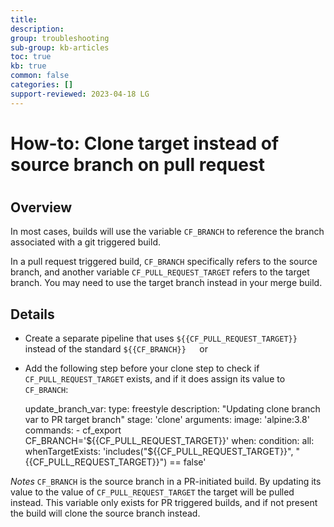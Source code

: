 ```yaml
---
title: 
description: 
group: troubleshooting
sub-group: kb-articles
toc: true
kb: true
common: false
categories: []
support-reviewed: 2023-04-18 LG
---
```


# How-to: Clone target instead of source branch on pull request

#

## Overview

In most cases, builds will use the variable `CF_BRANCH` to reference the
branch associated with a git triggered build.

In a pull request triggered build, `CF_BRANCH` specifically refers to the
source branch, and another variable `CF_PULL_REQUEST_TARGET` refers to the
target branch. You may need to use the target branch instead in your merge
build.

## Details

  * Create a separate pipeline that uses `${{CF_PULL_REQUEST_TARGET}}` instead of the standard `${{CF_BRANCH}}  
`or

  * Add the following step before your clone step to check if `CF_PULL_REQUEST_TARGET` exists, and if it does assign its value to `CF_BRANCH`:

    
    
     update_branch_var:
       type: freestyle
       description: "Updating clone branch var to PR target branch"
       stage: 'clone'
       arguments:
         image: 'alpine:3.8'
         commands:
            - cf_export CF_BRANCH='${{CF_PULL_REQUEST_TARGET}}'
        when:
            condition:
              all:
               whenTargetExists: 'includes("${{CF_PULL_REQUEST_TARGET}}", "{{CF_PULL_REQUEST_TARGET}}") == false'
    

_Notes_ `CF_BRANCH` is the source branch in a PR-initiated build. By updating
its value to the value of `CF_PULL_REQUEST_TARGET` the target will be pulled
instead. This variable only exists for PR triggered builds, and if not present
the build will clone the source branch instead.

